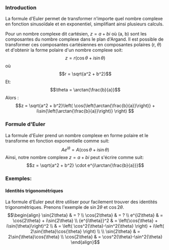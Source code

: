 ### Introduction
La formule d'Euler permet de transformer n'importe quel nombre complexe en fonction sinusoïdale et en exponentiel, simplifiant ainsi plusieurs calculs. 

Pour un nombre complexe dit cartésien, $z = a +bi$ où (a, b) sont les composantes du nombre complexe dans le plan d'Argand. Il est possible de transformer ces composantes cartésiennes en composantes polaires (r, $\theta$) et d'obtenir la forme polaire d'un nombre complexe soit:$$z = r\left( \cos{\theta} + i\sin{\theta} \right) $$ où $$r = \sqrt{a^2 + b^2}$$
Et:$$\theta = \arctan{\frac{b}{a}}$$
Alors :$$z = \sqrt{a^2 + b^2}\left( \cos{\left(\arctan{\frac{b}{a}}\right)} + i\sin{\left(\arctan{\frac{b}{a}}\right)} \right) $$
### Formule d'Euler
La formule d'Euler prend un nombre complexe en forme polaire et le transforme en fonction exponentielle comme suit:$$Ae^{i\theta} = A\left(\cos{\theta} + i\sin{\theta}\right)$$
Ainsi, notre nombre complexe $z=a+bi$ peut s'écrire comme suit:$$z = \sqrt{a^2 + b^2} \cdot e^{i\arctan{\frac{b}{a}}}$$
### Exemples:
#### Identités trigonométriques
La formule d'Euler peut être utiliser pour facilement trouver des identités trigonométriques. Prenons l'exemple de $\sin{2\theta}$ et $\cos{2\theta}$. $$\begin{align} 
\sin{2\theta} & = ? \\
\cos{2\theta} & = ? \\
e^{i2\theta} & = \cos{2\theta} + i\sin{2\theta} \\
{e^{i\theta}}^2 & = \left(\cos{\theta} + i\sin{\theta}\right)^2 \\
& = \left( \cos^2{\theta}-\sin^2{\theta} \right) + i\left( 2\sin{\theta}\cos{\theta} \right) \\
\\
\sin{2\theta} & = 2\sin{\theta}\cos{\theta} \\
\cos{2\theta} & = \cos^2{\theta}-\sin^2{\theta} 
\end{align}$$
